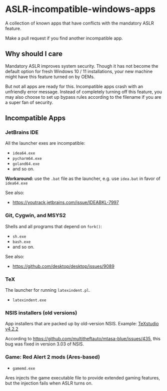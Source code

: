 # ASLR-incompatible-windows-apps
A collection of known apps that have conflicts with the mandatory ASLR feature.

Make a pull request if you find another incompatible app.

## Why should I care
Mandatory ASLR improves system security. Though it has not become the default option for fresh Windows 10 / 11 installations, your new machine might have this feature turned on by OEMs.

But not all apps are ready for this. Incompatible apps crash with an unfriendly error message. Instead of completely turning off this feature, you may also choose to set up bypass rules according to the filename if you are a super fan of security.

## Incompatible Apps

### JetBrains IDE
All the launcher exes are incompatible:
- `idea64.exe`
- `pycharm64.exe`
- `goland64.exe`
- and so on.

**Workaround:** use the `.bat` file as the launcher, e.g. use `idea.bat` in favor of `idea64.exe`

See also:
- https://youtrack.jetbrains.com/issue/IDEABKL-7997

### Git, Cygwin, and MSYS2
Shells and all programs that depend on `fork()`:
- `sh.exe`
- `bash.exe`
- and so on.

See also:
- https://github.com/desktop/desktop/issues/9089

### TeX
The launcher for running `latexindent.pl`.
- `latexindent.exe`

### NSIS installers (old versions)
App installers that are packed up by old-version NSIS.
Example: [TeXstudio v4.2.2](https://github.com/texstudio-org/texstudio/releases/tag/4.2.2)

According to https://github.com/multitheftauto/mtasa-blue/issues/435, this bug was fixed in version 3.03 of NSIS.

### Game: Red Alert 2 mods (Ares-based)
- `gamemd.exe`

Ares injects the game executable file to provide extended gaming features, but the injection fails when ASLR turns on.
